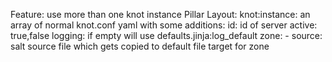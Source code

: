 Feature: use more than one knot instance
Pillar Layout: knot:instance: an array of normal knot.conf yaml with some additions:
  id: id of server
  active: true,false
  logging: if empty will use defaults.jinja:log_default
  zone:
    - source: salt source file which gets copied to default file target for zone

